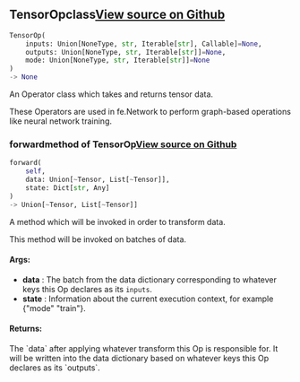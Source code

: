 ## TensorOp<span class="tag">class</span><a class="sourcelink" href=https://github.com/fastestimator/fastestimator/blob/r1.0/fastestimator/op/tensorop/tensorop.py/#L25-L43>View source on Github</a>
```python
TensorOp(
	inputs: Union[NoneType, str, Iterable[str], Callable]=None,
	outputs: Union[NoneType, str, Iterable[str]]=None,
	mode: Union[NoneType, str, Iterable[str]]=None
)
-> None
```
An Operator class which takes and returns tensor data.

These Operators are used in fe.Network to perform graph-based operations like neural network training.

### forward<span class="tag">method of TensorOp</span><a class="sourcelink" href=https://github.com/fastestimator/fastestimator/blob/r1.0/fastestimator/op/tensorop/tensorop.py/#L30-L43>View source on Github</a>
```python
forward(
	self,
	data: Union[~Tensor, List[~Tensor]],
	state: Dict[str, Any]
)
-> Union[~Tensor, List[~Tensor]]
```
A method which will be invoked in order to transform data.

This method will be invoked on batches of data.


<h4>Args:</h4>

* **data** :  The batch from the data dictionary corresponding to whatever keys this Op declares as its `inputs`.
* **state** :  Information about the current execution context, for example {"mode" "train"}.

<h4>Returns:</h4>
    The `data` after applying whatever transform this Op is responsible for. It will be written into the data    dictionary based on whatever keys this Op declares as its `outputs`.



